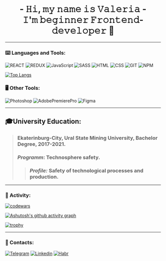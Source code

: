 <h1 align='center'> - 𝙷𝚒, 𝚖𝚢 𝚗𝚊𝚖𝚎 𝚒𝚜 𝚅𝚊𝚕𝚎𝚛𝚒𝚊 - <br /> 𝙸'𝚖 𝚋𝚎𝚐𝚒𝚗𝚗𝚎𝚛 𝙵𝚛𝚘𝚗𝚝𝚎𝚗𝚍-𝚍𝚎𝚟𝚎𝚕𝚘𝚙𝚎𝚛 👋</h1>

___

### ⌨️ Languages and Tools:

![REACT](https://img.shields.io/badge/React-black?style=for-the-badge&logo=React)
![REDUX](https://img.shields.io/badge/Redux-black?style=for-the-badge&logo=Redux)
![JavaScript](https://img.shields.io/badge/JavaScript-black?style=for-the-badge&logo=JavaScript)
![SASS](https://img.shields.io/badge/SASS-black?style=for-the-badge&logo=SASS)
![HTML](https://img.shields.io/badge/HTML-black?style=for-the-badge&logo=HTML5)
![CSS](https://img.shields.io/badge/CSS-black?style=for-the-badge&logo=CSS3&logoColor=blue)
![GIT](https://img.shields.io/badge/Git-black?style=for-the-badge&logo=Git)
![NPM](https://img.shields.io/badge/npm-black?style=for-the-badge&logo=npm)


[![Top Langs](https://github-readme-stats.vercel.app/api/top-langs/?username=LeroyYuta&hide=php&layout=compact&theme=dark)](https://github.com/anuraghazra/github-readme-stats)
### 🖥 Other Tools:
![Photoshop](https://img.shields.io/badge/Adobe_Photoshop-black?style=for-the-badge&logo=AdobePhotoshop)
![AdobePremierePro](https://img.shields.io/badge/Adobe_Premiere_Pro-black?style=for-the-badge&logo=AdobePremierePro)
![Figma](https://img.shields.io/badge/Figma-black?style=for-the-badge&logo=Figma)
___
## **🎓University Education:**
> ### Ekaterinburg-City, Ural State Mining University, Bachelor Degree, 2017-2021.
> ### *Programm*: Technosphere safety.
>> ### *Profile:* Safety of technological processes and production.
___
### 🚀 Activity:
[![codewars](https://www.codewars.com/users/LeroyYuta/badges/large)](https://www.codewars.com/users/LeroyYuta)

[![Ashutosh's github activity graph](https://activity-graph.herokuapp.com/graph?username=LeroyYuta&theme=react-dark)](https://github.com/ashutosh00710/github-readme-activity-graph)

[![trophy](https://github-profile-trophy.vercel.app/?username=LeroyYuta&title=Commits&theme=darkhub)](https://github.com/ryo-ma/github-profile-trophy)
___
### 📩 Contacts:
[![Telegram](https://img.shields.io/badge/-Telegram-black?style=for-the-badge&logo=Telegram)](https://t.me/leroy_yuta)
[![Linkedin](https://img.shields.io/badge/-Linkedin-black?style=for-the-badge&logo=Linkedin&logoColor=blue)](https://www.linkedin.com/in/%D0%B2%D0%B0%D0%BB%D0%B5%D1%80%D0%B8%D1%8F-%D0%BB%D1%8B%D1%81%D0%B5%D0%BD%D0%BA%D0%BE-455a87240/)
[![Habr](https://img.shields.io/badge/-Habr.career-black?style=for-the-badge&logo=Habr)](https://career.habr.com/leroyyuta)



